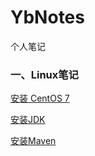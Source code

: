 # YbNotes
个人笔记

### 一、Linux笔记

 [安装 CentOS 7](Linux\CentOS7.md) 

 [安装JDK](Linux\JDK.md) 

 [安装Maven](Linux\Maven.md) 



